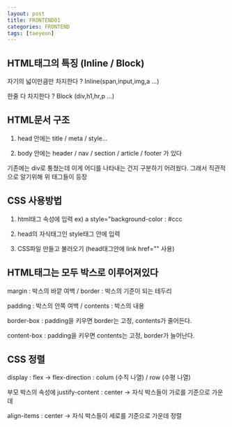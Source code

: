 ```yaml
---
layout: post
title: FRONTEND01
categories: FRONTEND
tags: [taeyeon]
---
```


## HTML태그의 특징 (Inline / Block)

자기의 넓이만큼만 차지한다 ? Inline(span,input,img,a ...)

한줄 다 차지한다 ? Block (div,h1,hr,p ...)

## HTML문서 구조

1. head 안에는 title / meta / style...

2. body 안에는 header / nav / section / article / footer 가 있다

기존에는 div로 퉁쳤는데 이게 어디를 나타내는 건지 구분하기 어려웠다. 그래서 직관적으로 알기위해 위 태그들이 등장

## CSS 사용방법

1. html태그 속성에 입력  ex) a style="background-color : #ccc

2. head의 자식태그인 style태그 안에 입력

3. CSS파일 만들고 불러오기 (head태그안에 link href="" 사용)

## HTML태그는 모두 박스로 이루어져있다

margin : 박스의 바깥 여백 / border : 박스의 기준이 되는 테두리

padding : 박스의 안쪽 여백 / contents : 박스의 내용

border-box : padding을 키우면 border는 고정, contents가 줄어든다.

content-box : padding을 키우면 contents는 고정, border가 늘어난다.

## CSS 정렬

display : flex -> flex-direction : colum (수직 나열) / row (수평 나열)

부모 박스의 속성에 justify-content : center -> 자식 박스들이 가로를 기준으로 가운데

align-items : center -> 자식 박스들이 세로를 기준으로 가운데 정렬















